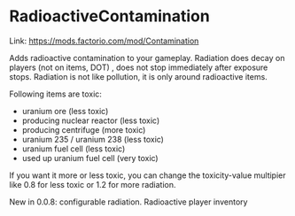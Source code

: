 # RadioactiveContamination

Link: https://mods.factorio.com/mod/Contamination

Adds radioactive contamination to your gameplay. Radiation does decay on players (not on items, DOT) , does not stop immediately after exposure stops. Radiation is not like pollution, it is only around radioactive items.

Following items are toxic:
- uranium ore (less toxic)
- producing nuclear reactor (less toxic)
- producing centrifuge (more toxic)
- uranium 235 / uranium 238 (less toxic)
- uranium fuel cell (less toxic)
- used up uranium fuel cell (very toxic)

If you want it more or less toxic, you can change the toxicity-value multipier like 0.8 for less toxic or 1.2 for more radiation.

New in 0.0.8: configurable radiation. Radioactive player inventory
